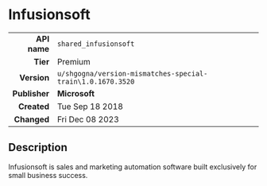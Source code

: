 # Infusionsoft
| | |
|-:|-|
|**API name**|`shared_infusionsoft`|
|**Tier**|Premium|
|**Version**|`u/shgogna/version-mismatches-special-train\1.0.1670.3520`|
|**Publisher**|**Microsoft**|
|**Created**|Tue Sep 18 2018|
|**Changed**|Fri Dec 08 2023|

## Description
Infusionsoft is sales and marketing automation software built exclusively for small business success.
